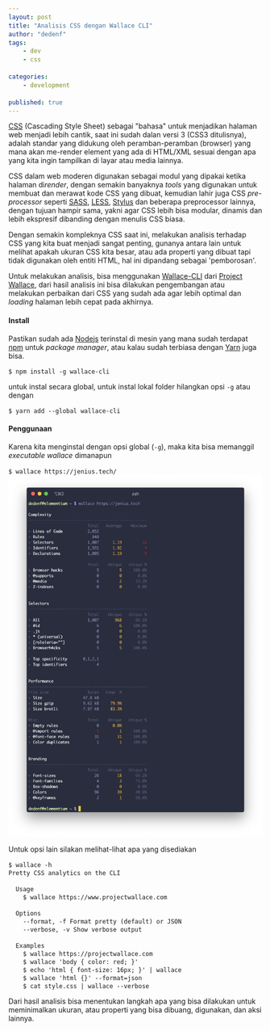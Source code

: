 ```yaml
---
layout: post
title: "Analisis CSS dengan Wallace CLI"
author: "dedenf"
tags:
    - dev
    - css

categories: 
    - development

published: true
---
```


[CSS](https://developer.mozilla.org/en-US/docs/Web/CSS) (Cascading Style Sheet) sebagai "bahasa" untuk menjadikan halaman web menjadi lebih cantik, saat ini sudah dalan versi 3 (CSS3 ditulisnya), adalah standar yang didukung oleh peramban-peramban (browser) yang mana akan me-render element yang ada di HTML/XML sesuai dengan apa yang kita ingin tampilkan di layar atau media lainnya.

<!-- break -->

CSS dalam web moderen digunakan sebagai modul yang dipakai ketika halaman di*render*, dengan semakin banyaknya *tools* yang digunakan untuk membuat dan merawat kode CSS yang dibuat, kemudian lahir juga CSS *pre-processor* seperti [SASS](https://sass-lang.com/), [LESS](http://lesscss.org/), [Stylus](http://stylus-lang.com/) dan beberapa preprocessor lainnya, dengan tujuan hampir sama, yakni agar CSS lebih bisa modular, dinamis dan lebih ekspresif dibanding dengan menulis CSS biasa.

Dengan semakin kompleknya CSS saat ini, melakukan analisis terhadap CSS yang kita buat menjadi sangat penting, gunanya antara lain untuk melihat apakah ukuran CSS kita besar, atau ada properti yang dibuat tapi tidak digunakan oleh entiti HTML, hal ini dipandang sebagai 'pemborosan'.

Untuk melakukan analisis, bisa menggunakan [Wallace-CLI](https://github.com/bartveneman/wallace-cli) dari [Project Wallace](https://www.projectwallace.com/), dari hasil analisis ini bisa dilakukan pengembangan atau melakukan perbaikan dari CSS yang sudah ada agar lebih optimal dan *loading* halaman lebih cepat pada akhirnya.

#### Install
Pastikan sudah ada [Nodejs](https://nodejs.org/en/) terinstal di mesin yang mana sudah terdapat [npm](https://www.npmjs.com/) untuk *package manager*, atau kalau sudah terbiasa dengan [Yarn](https://yarnpkg.com/) juga bisa.

```shell 
$ npm install -g wallace-cli
``` 
untuk instal secara global, untuk instal lokal folder hilangkan opsi `-g` atau dengan 
```shell 
$ yarn add --global wallace-cli
```

#### Penggunaan
Karena kita menginstal dengan opsi global (`-g`), maka kita bisa memanggil *executable wallace* dimanapun

`$ wallace https://jenius.tech/`
[![](/images/posts/wallace-small.jpg)](/images/posts/wallace-large.png)

Untuk opsi lain silakan melihat-lihat apa yang disediakan 
```shell
$ wallace -h 
Pretty CSS analytics on the CLI

  Usage
  	$ wallace https://www.projectwallace.com

  Options
  	--format, -f Format pretty (default) or JSON
  	--verbose, -v Show verbose output

  Examples
  	$ wallace https://projectwallace.com
  	$ wallace 'body { color: red; }'
  	$ echo 'html { font-size: 16px; }' | wallace
  	$ wallace 'html {}' --format=json
  	$ cat style.css | wallace --verbose
```

Dari hasil analisis bisa menentukan langkah apa yang bisa dilakukan untuk meminimalkan ukuran, atau properti yang bisa dibuang, digunakan, dan aksi lainnya.